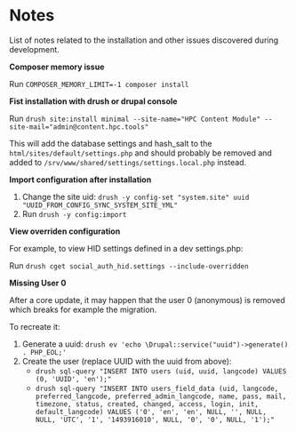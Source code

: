 Notes
=====

List of notes related to the installation and other issues discovered during
development.

**Composer memory issue**

Run `COMPOSER_MEMORY_LIMIT=-1 composer install`

**Fist installation with drush or drupal console**

Run `drush site:install minimal --site-name="HPC Content Module" --site-mail="admin@content.hpc.tools"`

This will add the database settings and hash_salt to the `html/sites/default/settings.php` and should probably be removed and added to `/srv/www/shared/settings/settings.local.php` instead.

**Import configuration after installation**

1. Change the site uid: `drush -y config-set "system.site" uuid "UUID_FROM_CONFIG_SYNC_SYSTEM_SITE_YML"`
2. Run `drush -y config:import`

**View overriden configuration**

For example, to view HID settings defined in a dev settings.php:

Run `drush cget social_auth_hid.settings --include-overridden`

**Missing User 0**

After a core update, it may happen that the user 0 (anonymous) is removed which
breaks for example the migration.

To recreate it:

1. Generate a uuid: `drush ev 'echo \Drupal::service("uuid")->generate() . PHP_EOL;'`
2. Create the user (replace UUID with the uuid from above):
    - `drush sql-query "INSERT INTO users (uid, uuid, langcode) VALUES (0, 'UUID', 'en');"`
    - `drush sql-query "INSERT INTO users_field_data (uid, langcode, preferred_langcode, preferred_admin_langcode, name, pass, mail, timezone, status, created, changed, access, login, init, default_langcode) VALUES ('0', 'en', 'en', NULL, '', NULL, NULL, 'UTC', '1', '1493916010', NULL, '0', '0', NULL, '1');"`
